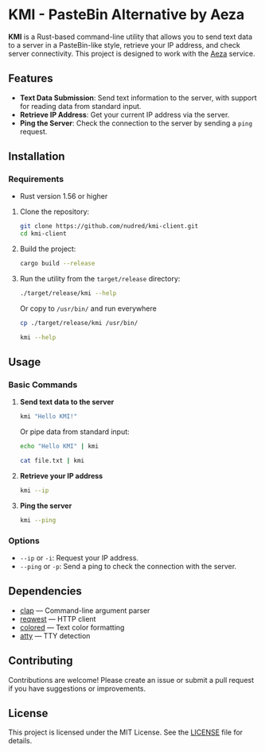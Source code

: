 # KMI - PasteBin Alternative by Aeza

**KMI** is a Rust-based command-line utility that allows you to send text data to a server in a PasteBin-like style, retrieve your IP address, and check server connectivity. This project is designed to work with the [Aeza](https://kmi.aeza.net) service.

## Features

- **Text Data Submission**: Send text information to the server, with support for reading data from standard input.
- **Retrieve IP Address**: Get your current IP address via the server.
- **Ping the Server**: Check the connection to the server by sending a `ping` request.

## Installation

### Requirements

- Rust version 1.56 or higher

1. Clone the repository:
   ```bash
   git clone https://github.com/nudred/kmi-client.git
   cd kmi-client
   ```

2. Build the project:
   ```bash
   cargo build --release
   ```

3. Run the utility from the `target/release` directory:
   ```bash
   ./target/release/kmi --help
   ```
   Or copy to `/usr/bin/` and run everywhere
   ```bash
   cp ./target/release/kmi /usr/bin/
   ```
   ```bash
   kmi --help
   ```
## Usage

### Basic Commands

1. **Send text data to the server**
   ```bash
   kmi "Hello KMI!"
   ```
   Or pipe data from standard input:
   ```bash
   echo "Hello KMI" | kmi
   ```
   ```bash
   cat file.txt | kmi
   ```
2. **Retrieve your IP address**
   ```bash
   kmi --ip
   ```

3. **Ping the server**
   ```bash
   kmi --ping
   ```

### Options

- `--ip` or `-i`: Request your IP address.
- `--ping` or `-p`: Send a ping to check the connection with the server.

## Dependencies

- [clap](https://docs.rs/clap/) — Command-line argument parser
- [reqwest](https://docs.rs/reqwest/) — HTTP client
- [colored](https://docs.rs/colored/) — Text color formatting
- [atty](https://docs.rs/atty/) — TTY detection

## Contributing

Contributions are welcome! Please create an issue or submit a pull request if you have suggestions or improvements.

## License

This project is licensed under the MIT License. See the [LICENSE](LICENSE) file for details.
